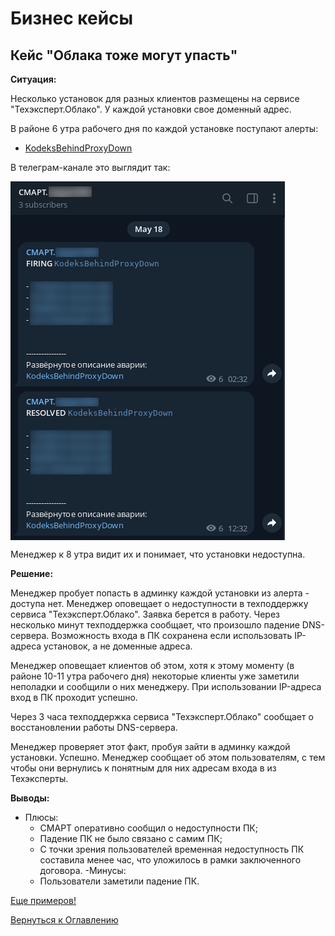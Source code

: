 # Бизнес кейсы

## Кейс "Облака тоже могут упасть"

**Ситуация:**

Несколько установок для разных клиентов размещены на сервисе "Техэксперт.Облако".
У каждой установки свое доменный адрес.

В районе 6 утра рабочего дня по каждой установке поступают алерты:
- [KodeksBehindProxyDown](http://smart.uniclass.ru/docs/errors/KodeksBehindProxyDown.md)

В телеграм-канале это выглядит так:

<img src="img/smart-real-cases/search-empty-telegram.png" alt="Алерт в канал telegram" align=top>

Менеджер к 8 утра видит их и понимает, что установки недоступна.

**Решение:**

Менеджер пробует попасть в админку каждой установки из алерта - доступа нет.
Менеджер оповещает о недоступности в техподдержку сервиса "Техэксперт.Облако".
Заявка берется в работу.
Через несколько минут техподдержка сообщает, что произошло падение DNS-сервера.
Возможность входа в ПК сохранена если использовать IP-адреса установок, а не доменные адреса.

Менеджер оповещает клиентов об этом, хотя к этому моменту (в районе 10-11 утра рабочего дня) некоторые клиенты уже заметили неполадки и сообщили о них менеджеру.
При использовании IP-адреса вход в ПК проходит успешно.

Через 3 часа техподдержка сервиса "Техэксперт.Облако" сообщает о восстановлении работы DNS-сервера.

Менеджер проверяет этот факт, пробуя зайти в админку каждой установки.
Успешно.
Менеджер сообщает об этом пользователям, с тем чтобы они вернулись к понятным для них адресам входа в из Техэксперты.

**Выводы:**
- Плюсы:
  - СМАРТ оперативно сообщил о недоступности ПК;
  - Падение ПК не было связано с самим ПК;
  - С точки зрения пользователей временная недоступность ПК составила менее час, что уложилось в рамки заключенного договора.
-Минусы:
  - Пользователи заметили падение ПК.

[Еще примеров!](102-smart-real-cases-3.md)

[Вернуться к Оглавлению](Readme.md)